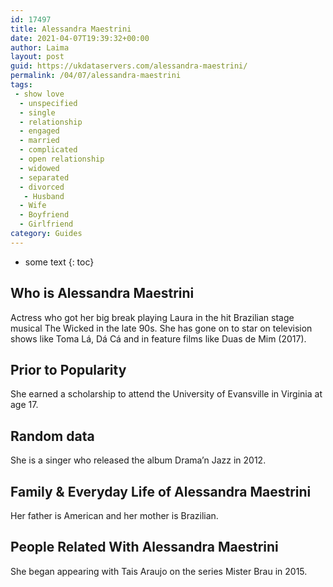```yaml
---
id: 17497
title: Alessandra Maestrini
date: 2021-04-07T19:39:32+00:00
author: Laima
layout: post
guid: https://ukdataservers.com/alessandra-maestrini/
permalink: /04/07/alessandra-maestrini
tags:
 - show love
  - unspecified
  - single
  - relationship
  - engaged
  - married
  - complicated
  - open relationship
  - widowed
  - separated
  - divorced
   - Husband
  - Wife
  - Boyfriend
  - Girlfriend
category: Guides
---
```


* some text
{: toc}


## Who is Alessandra Maestrini
                  
                  
                  
Actress who got her big break playing Laura in the hit Brazilian stage musical The Wicked in the late 90s. She has gone on to star on television shows like Toma Lá, Dá Cá and in feature films like Duas de Mim (2017). 
                  
              
            
              
            
                
                
                
## Prior to Popularity
                  
                  
                  
She earned a scholarship to attend the University of Evansville in Virginia at age 17.
                  
              
            
              
            
                
                
                
## Random data
                  
                  
                  
She is a singer who released the album Drama&#8217;n Jazz in 2012.
                  
              
            
              
            
                
                
                
## Family & Everyday Life of Alessandra Maestrini
                  
                  
                  
Her father is American and her mother is Brazilian. 
                  
              
            
              
            
                
                
                
## People Related With Alessandra Maestrini
                  
                  
                  
She began appearing with Tais Araujo on the series Mister Brau in 2015.
                  
              
            
              
            
                
              
            
              
              
            
            
              
            
          
          
          